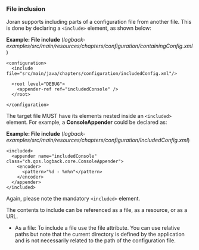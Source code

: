 ### File inclusion

Joran supports including parts of a configuration file from another file. This is done by declaring a `<include>` element, as shown below:

**Example: File include** (_logback-examples/src/main/resources/chapters/configuration/containingConfig.xml_)


```
<configuration>
  <include file="src/main/java/chapters/configuration/includedConfig.xml"/>

  <root level="DEBUG">
    <appender-ref ref="includedConsole" />
  </root>

</configuration>
```

The target file MUST have its elements nested inside an `<included>` element. For example, a **ConsoleAppender** could be declared as:

**Example: File include** (_logback-examples/src/main/resources/chapters/configuration/includedConfig.xml_)


```
<included>
  <appender name="includedConsole" class="ch.qos.logback.core.ConsoleAppender">
    <encoder>
      <pattern>"%d - %m%n"</pattern>
    </encoder>
  </appender>
</included>
```

Again, please note the mandatory `<included>` element.

The contents to include can be referenced as a file, as a resource, or as a URL.

* As a file:
  To include a file use the file attribute. You can use relative paths but note that the current directory is defined by the application and is not necessarily related to the path of the configuration file.




